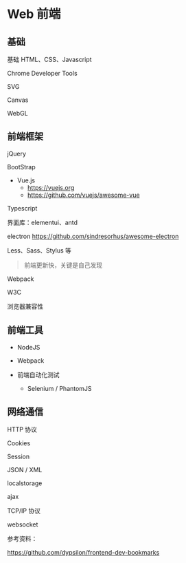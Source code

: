 # Web 前端

## 基础

基础 HTML、CSS、Javascript

Chrome Developer Tools

SVG

Canvas

WebGL

## 前端框架

jQuery

BootStrap

* Vue.js
  * <https://vuejs.org>
  * <https://github.com/vuejs/awesome-vue>

Typescript

界面库：elementui、antd

electron <https://github.com/sindresorhus/awesome-electron>

Less、Sass、Stylus 等

> 前端更新快，关键是自己发现

Webpack

W3C

浏览器兼容性

## 前端工具

* NodeJS

* Webpack

* 前端自动化测试

  * Selenium / PhantomJS

## 网络通信

HTTP 协议

Cookies

Session

JSON / XML

localstorage

ajax

TCP/IP 协议

websocket

参考资料：

<https://github.com/dypsilon/frontend-dev-bookmarks>
